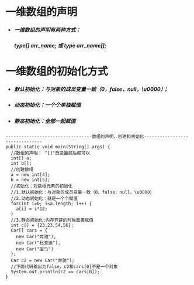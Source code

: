 # 一维数组的声明
* ##### 一维数组的声明有两种方式：
  ##### type[] arr_name;          或       type arr_name[]; 
# 一维数组的初始化方式
* #####	默认初始化：与对象的成员变量一致（0，false，null，\u0000）；
* #####	动态初始化：一个个单独赋值
* #####	静态初始化：全部一起赋值

```
---------------------------------数组的声明、创建和初始化-------------------------------
public static void main(String[] args) {
  //数组的声明： "[]"放变量前后都可以
  int[] a;
  int b[];
  //创建数组
  a = new int[4];
  b = new int[5];
  //初始化：对数组元素的初始化
  //1.默认初始化：与对象的成员变量一致（0，false，null，\u0000）
  //2.动态初始化：就是一个个赋值
  for(int i=0; i<a.length; i++) {
    a[i] = i*12;
  }
  //3.静态初始化:内存开辟的时候直接赋值
  int c[] = {23,23,54,56};
  Car[] cars = {
    new Car("奔驰"),
    new Car("比亚迪"),
    new Car("宝马")
  };
  Car c2 = new Car("奔驰");
  //下面代码输出为false，c2和cars[0]不是一个对象
  System.out.println(c2 == cars[0]);    
}

```
